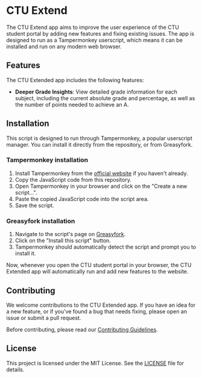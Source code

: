 # CTU Extend

The CTU Extend app aims to improve the user experience of the CTU student portal by adding new features and fixing existing issues. The app is designed to run as a Tampermonkey userscript, which means it can be installed and run on any modern web browser.

## Features

The CTU Extended app includes the following features:

- **Deeper Grade Insights**: View detailed grade information for each subject, including the current absolute grade and percentage, as well as the number of points needed to achieve an A.

## Installation

This script is designed to run through Tampermonkey, a popular userscript manager. You can install it directly from the repository, or from Greasyfork.

### Tampermonkey installation

1. Install Tampermonkey from the [official website](https://www.tampermonkey.net/) if you haven't already.
2. Copy the JavaScript code from this repository.
3. Open Tampermonkey in your browser and click on the "Create a new script...".
4. Paste the copied JavaScript code into the script area.
5. Save the script.

### Greasyfork installation

1. Navigate to the script's page on [Greasyfork](https://greasyfork.org/en/scripts/493370-ctu-extend).
2. Click on the "Install this script" button.
3. Tampermonkey should automatically detect the script and prompt you to install it.

Now, whenever you open the CTU student portal in your browser, the CTU Extended app will automatically run and add new features to the website.

## Contributing

We welcome contributions to the CTU Extended app. If you have an idea for a new feature, or if you've found a bug that needs fixing, please open an issue or submit a pull request.

Before contributing, please read our [Contributing Guidelines](CONTRIBUTING.md).

## License

This project is licensed under the MIT License. See the [LICENSE](LICENSE) file for details.
